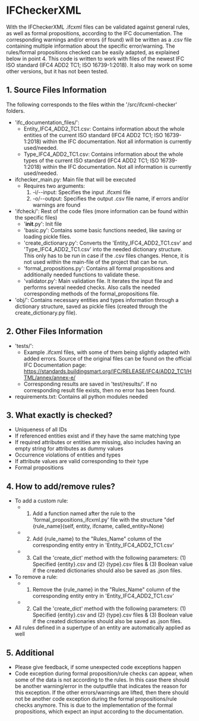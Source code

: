 # IFCheckerXML

With the IFCheckerXML .ifcxml files can be validated against general rules, as well as formal propositions, according to the IFC documentation.
The corresponding warnings and/or errors (if found) will be written as a .csv file containing multiple information about the specific error/warning.
The rules/formal propositions checked can be easily adapted, as explained below in point 4.
This code is written to work with files of the newest IFC ISO standard (IFC4 ADD2 TC1; ISO 16739-1:2018). It also may work on some other versions, but it has not been tested.


## 1. Source Files Information

The following corresponds to the files within the '/src/ifcxml-checker' folders.

- 'ifc_documentation_files/':
  - Entity_IFC4_ADD2_TC1.csv: Contains information about the whole entities of the current ISO standard (IFC4 ADD2 TC1; ISO 16739-1:2018) within the IFC documentation. Not all information is currently used/needed.
  - Type_IFC4_ADD2_TC1.csv: Contains information about the whole types of the current ISO standard (IFC4 ADD2 TC1; ISO 16739-1:2018) within the IFC documentation. Not all information is currently used/needed.
- ifchecker_main.py: Main file that will be executed
  - Requires two arguments:
    1. -i/--input: Specifies the input .ifcxml file
    2. -o/--output: Specifies the output .csv file name, if errors and/or warnings are found
- 'ifcheck/': Rest of the code files (more information can be found within the specific files)
  - '__init__.py': Init file
  - 'basic.py': Contains some basic functions needed, like saving or loading pickle files.
  - 'create_dictionary.py': Converts the 'Entity_IFC4_ADD2_TC1.csv' and 'Type_IFC4_ADD2_TC1.csv' into the needed dictionary structure. This only has to be run in case if the .csv files changes. Hence, it is not used within the main-file of the project that can be run.
  - 'formal_propositions.py': Contains all formal propositions and additionally needed functions to validate these.
  - 'validator.py': Main validation file. It iterates the input file and performs several needed checks. Also calls the needed corresponding methods of the formal_propositions file.
- 'obj/': Contains necessary entities and types information through a dictionary structure, saved as pickle files (created through the create_dictionary.py file).


## 2. Other Files Information

- 'tests/': 
  - Example .ifcxml files, with some of them being slightly adapted with added errors. Source of the original files can be found on the official IFC Documentation page: https://standards.buildingsmart.org/IFC/RELEASE/IFC4/ADD2_TC1/HTML/annex/annex-e/
  - Corresponding results are saved in 'test/results/'. If no corresponding result file exists, then no error has been found.
- requirements.txt: Contains all python modules needed


## 3. What exactly is checked?

- Uniqueness of all IDs
- If referenced entities exist and if they have the same matching type
- If required attributes or entities are missing, also includes having an empty string for attributes as dummy values
- Occurrence violations of entities and types
- If attribute values are valid corresponding to their type
- Formal propositions


## 4. How to add/remove rules?

- To add a custom rule: 
  - 1. Add a function named after the rule to the 'formal_propositions_ifcxml.py' file with the structure "def {rule_name}(self, entity, ifcname, called_entity=None)
  - 2. Add {rule_name} to the "Rules_Name" column of the corresponding entity entry in 'Entity_IFC4_ADD2_TC1.csv'
  - 3. Call the 'create_dict' method with the following parameters: (1) Specified {entity}.csv and (2) {type}.csv files & (3) Boolean value if the created dictionaries should also be saved as .json files.
- To remove a rule:
  - 1. Remove the {rule_name} in the "Rules_Name" column of the corresponding entity entry in 'Entity_IFC4_ADD2_TC1.csv'
  - 2. Call the 'create_dict' method with the following parameters: (1) Specified {entity}.csv and (2) {type}.csv files & (3) Boolean value if the created dictionaries should also be saved as .json files.
- All rules defined in a supertype of an entity are automatically applied as well


## 5. Additional

- Please give feedback, if some unexpected code exceptions happen
- Code exception during formal proposition/rule checks can appear, when some of the data is not according to the rules. In this case there should be another warning/error in the outputfile that indicates the reason for this exception. If the other errors/warnings are lifted, then there should not be another code exception during the formal propositions/rule checks anymore.
This is due to the implementation of the formal propositions, which expect an input according to the documentation.
